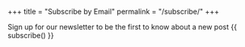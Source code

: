 +++
title = "Subscribe by Email"
permalink = "/subscribe/"
+++

Sign up for our newsletter to be the first to know about a new post
{{ subscribe() }}

